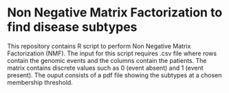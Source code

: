 # Non Negative Matrix Factorization to find disease subtypes

This repository contains R script to perform Non Negative Matrix Factorization (NMF). The input for this script requires .csv file where rows contain the genomic events and the columns contain the patients. The matrix contains discrete values such as 0 (event absent) and 1 (event present). The ouput consists of a pdf file showing the subtypes at a chosen membership threshold. 
